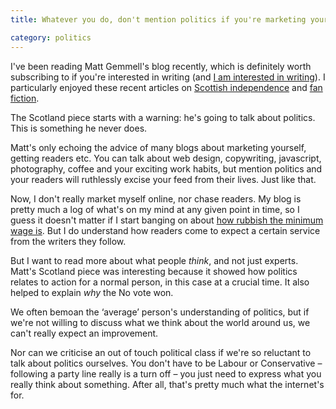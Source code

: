 ```yaml
---
title: Whatever you do, don't mention politics if you're marketing yourself

category: politics
---
```


I've been reading Matt Gemmell's blog recently, which is definitely worth subscribing to if you're interested in writing (and <a href="/2014/09/writing-to-order/">I am interested in writing</a>). I particularly enjoyed these recent articles on <a href="https://mattgemmell.com/independence/">Scottish independence</a> and <a href="https://mattgemmell.com/fan-fiction/">fan fiction</a>.

The Scotland piece starts with a warning: he's going to talk about politics. This is something he never does.

Matt's only echoing the advice of many blogs about marketing yourself, getting readers etc. You can talk about web design, copywriting, javascript, photography, coffee and your exciting work habits, but mention politics and your readers will ruthlessly excise your feed from their lives. Just like that.

Now, I don't really market myself online, nor chase readers. My blog is pretty much a log of what's on my mind at any given point in time, so I guess it doesn't matter if I start banging on about <a href="/2014/09/minimum-wage-legalises-low-pay/">how rubbish the minimum wage is</a>. But I do understand how readers come to expect a certain service from the writers they follow.

But I want to read more about what people _think_, and not just experts. Matt's Scotland piece was interesting because it showed how politics relates to action for a normal person, in this case at a crucial time. It also helped to explain _why_ the No vote won.

We often bemoan the &#8216;average&#8217; person's understanding of politics, but if we're not willing to discuss what we think about the world around us, we can't really expect an improvement.

Nor can we criticise an out of touch political class if we're so reluctant to talk about politics ourselves. You don't have to be Labour or Conservative &#8211; following a party line really is a turn off &#8211; you just need to express what you really think about something. After all, that's pretty much what the internet's for.
